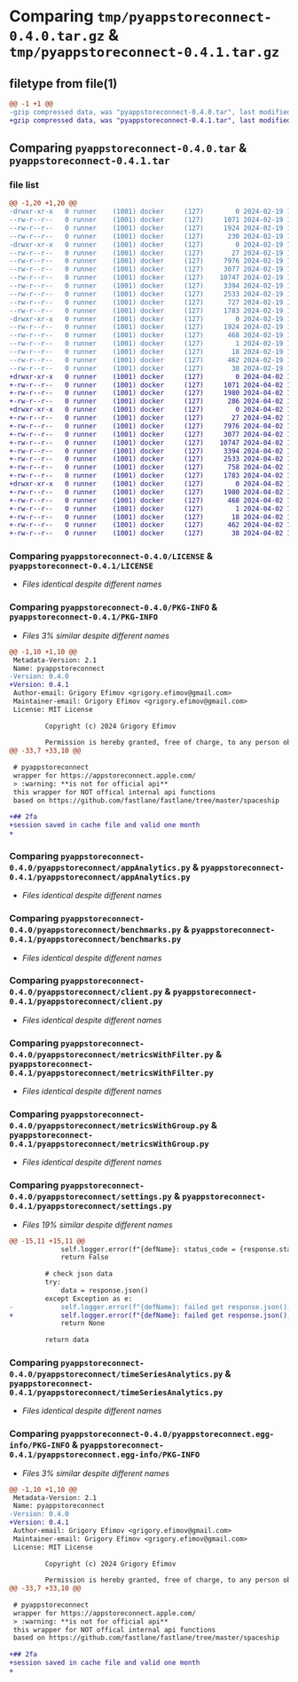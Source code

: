 # Comparing `tmp/pyappstoreconnect-0.4.0.tar.gz` & `tmp/pyappstoreconnect-0.4.1.tar.gz`

## filetype from file(1)

```diff
@@ -1 +1 @@
-gzip compressed data, was "pyappstoreconnect-0.4.0.tar", last modified: Mon Feb 19 15:17:34 2024, max compression
+gzip compressed data, was "pyappstoreconnect-0.4.1.tar", last modified: Tue Apr  2 14:26:00 2024, max compression
```

## Comparing `pyappstoreconnect-0.4.0.tar` & `pyappstoreconnect-0.4.1.tar`

### file list

```diff
@@ -1,20 +1,20 @@
-drwxr-xr-x   0 runner    (1001) docker     (127)        0 2024-02-19 15:17:34.544029 pyappstoreconnect-0.4.0/
--rw-r--r--   0 runner    (1001) docker     (127)     1071 2024-02-19 15:17:24.000000 pyappstoreconnect-0.4.0/LICENSE
--rw-r--r--   0 runner    (1001) docker     (127)     1924 2024-02-19 15:17:34.544029 pyappstoreconnect-0.4.0/PKG-INFO
--rw-r--r--   0 runner    (1001) docker     (127)      230 2024-02-19 15:17:24.000000 pyappstoreconnect-0.4.0/README.md
-drwxr-xr-x   0 runner    (1001) docker     (127)        0 2024-02-19 15:17:34.544029 pyappstoreconnect-0.4.0/pyappstoreconnect/
--rw-r--r--   0 runner    (1001) docker     (127)       27 2024-02-19 15:17:24.000000 pyappstoreconnect-0.4.0/pyappstoreconnect/__init__.py
--rw-r--r--   0 runner    (1001) docker     (127)     7976 2024-02-19 15:17:24.000000 pyappstoreconnect-0.4.0/pyappstoreconnect/appAnalytics.py
--rw-r--r--   0 runner    (1001) docker     (127)     3077 2024-02-19 15:17:24.000000 pyappstoreconnect-0.4.0/pyappstoreconnect/benchmarks.py
--rw-r--r--   0 runner    (1001) docker     (127)    10747 2024-02-19 15:17:24.000000 pyappstoreconnect-0.4.0/pyappstoreconnect/client.py
--rw-r--r--   0 runner    (1001) docker     (127)     3394 2024-02-19 15:17:24.000000 pyappstoreconnect-0.4.0/pyappstoreconnect/metricsWithFilter.py
--rw-r--r--   0 runner    (1001) docker     (127)     2533 2024-02-19 15:17:24.000000 pyappstoreconnect-0.4.0/pyappstoreconnect/metricsWithGroup.py
--rw-r--r--   0 runner    (1001) docker     (127)      727 2024-02-19 15:17:24.000000 pyappstoreconnect-0.4.0/pyappstoreconnect/settings.py
--rw-r--r--   0 runner    (1001) docker     (127)     1783 2024-02-19 15:17:24.000000 pyappstoreconnect-0.4.0/pyappstoreconnect/timeSeriesAnalytics.py
-drwxr-xr-x   0 runner    (1001) docker     (127)        0 2024-02-19 15:17:34.544029 pyappstoreconnect-0.4.0/pyappstoreconnect.egg-info/
--rw-r--r--   0 runner    (1001) docker     (127)     1924 2024-02-19 15:17:34.000000 pyappstoreconnect-0.4.0/pyappstoreconnect.egg-info/PKG-INFO
--rw-r--r--   0 runner    (1001) docker     (127)      468 2024-02-19 15:17:34.000000 pyappstoreconnect-0.4.0/pyappstoreconnect.egg-info/SOURCES.txt
--rw-r--r--   0 runner    (1001) docker     (127)        1 2024-02-19 15:17:34.000000 pyappstoreconnect-0.4.0/pyappstoreconnect.egg-info/dependency_links.txt
--rw-r--r--   0 runner    (1001) docker     (127)       18 2024-02-19 15:17:34.000000 pyappstoreconnect-0.4.0/pyappstoreconnect.egg-info/top_level.txt
--rw-r--r--   0 runner    (1001) docker     (127)      462 2024-02-19 15:17:28.000000 pyappstoreconnect-0.4.0/pyproject.toml
--rw-r--r--   0 runner    (1001) docker     (127)       38 2024-02-19 15:17:34.544029 pyappstoreconnect-0.4.0/setup.cfg
+drwxr-xr-x   0 runner    (1001) docker     (127)        0 2024-04-02 14:26:00.027627 pyappstoreconnect-0.4.1/
+-rw-r--r--   0 runner    (1001) docker     (127)     1071 2024-04-02 14:25:49.000000 pyappstoreconnect-0.4.1/LICENSE
+-rw-r--r--   0 runner    (1001) docker     (127)     1980 2024-04-02 14:26:00.027627 pyappstoreconnect-0.4.1/PKG-INFO
+-rw-r--r--   0 runner    (1001) docker     (127)      286 2024-04-02 14:25:49.000000 pyappstoreconnect-0.4.1/README.md
+drwxr-xr-x   0 runner    (1001) docker     (127)        0 2024-04-02 14:26:00.027627 pyappstoreconnect-0.4.1/pyappstoreconnect/
+-rw-r--r--   0 runner    (1001) docker     (127)       27 2024-04-02 14:25:49.000000 pyappstoreconnect-0.4.1/pyappstoreconnect/__init__.py
+-rw-r--r--   0 runner    (1001) docker     (127)     7976 2024-04-02 14:25:49.000000 pyappstoreconnect-0.4.1/pyappstoreconnect/appAnalytics.py
+-rw-r--r--   0 runner    (1001) docker     (127)     3077 2024-04-02 14:25:49.000000 pyappstoreconnect-0.4.1/pyappstoreconnect/benchmarks.py
+-rw-r--r--   0 runner    (1001) docker     (127)    10747 2024-04-02 14:25:49.000000 pyappstoreconnect-0.4.1/pyappstoreconnect/client.py
+-rw-r--r--   0 runner    (1001) docker     (127)     3394 2024-04-02 14:25:49.000000 pyappstoreconnect-0.4.1/pyappstoreconnect/metricsWithFilter.py
+-rw-r--r--   0 runner    (1001) docker     (127)     2533 2024-04-02 14:25:49.000000 pyappstoreconnect-0.4.1/pyappstoreconnect/metricsWithGroup.py
+-rw-r--r--   0 runner    (1001) docker     (127)      758 2024-04-02 14:25:49.000000 pyappstoreconnect-0.4.1/pyappstoreconnect/settings.py
+-rw-r--r--   0 runner    (1001) docker     (127)     1783 2024-04-02 14:25:49.000000 pyappstoreconnect-0.4.1/pyappstoreconnect/timeSeriesAnalytics.py
+drwxr-xr-x   0 runner    (1001) docker     (127)        0 2024-04-02 14:26:00.027627 pyappstoreconnect-0.4.1/pyappstoreconnect.egg-info/
+-rw-r--r--   0 runner    (1001) docker     (127)     1980 2024-04-02 14:26:00.000000 pyappstoreconnect-0.4.1/pyappstoreconnect.egg-info/PKG-INFO
+-rw-r--r--   0 runner    (1001) docker     (127)      468 2024-04-02 14:26:00.000000 pyappstoreconnect-0.4.1/pyappstoreconnect.egg-info/SOURCES.txt
+-rw-r--r--   0 runner    (1001) docker     (127)        1 2024-04-02 14:26:00.000000 pyappstoreconnect-0.4.1/pyappstoreconnect.egg-info/dependency_links.txt
+-rw-r--r--   0 runner    (1001) docker     (127)       18 2024-04-02 14:26:00.000000 pyappstoreconnect-0.4.1/pyappstoreconnect.egg-info/top_level.txt
+-rw-r--r--   0 runner    (1001) docker     (127)      462 2024-04-02 14:25:55.000000 pyappstoreconnect-0.4.1/pyproject.toml
+-rw-r--r--   0 runner    (1001) docker     (127)       38 2024-04-02 14:26:00.027627 pyappstoreconnect-0.4.1/setup.cfg
```

### Comparing `pyappstoreconnect-0.4.0/LICENSE` & `pyappstoreconnect-0.4.1/LICENSE`

 * *Files identical despite different names*

### Comparing `pyappstoreconnect-0.4.0/PKG-INFO` & `pyappstoreconnect-0.4.1/PKG-INFO`

 * *Files 3% similar despite different names*

```diff
@@ -1,10 +1,10 @@
 Metadata-Version: 2.1
 Name: pyappstoreconnect
-Version: 0.4.0
+Version: 0.4.1
 Author-email: Grigory Efimov <grigory.efimov@gmail.com>
 Maintainer-email: Grigory Efimov <grigory.efimov@gmail.com>
 License: MIT License
         
         Copyright (c) 2024 Grigory Efimov
         
         Permission is hereby granted, free of charge, to any person obtaining a copy
@@ -33,7 +33,10 @@
 
 # pyappstoreconnect
 wrapper for https://appstoreconnect.apple.com/
 > :warning: **is not for official api**
 this wrapper for NOT offical internal api functions  
 based on https://github.com/fastlane/fastlane/tree/master/spaceship
 
+## 2fa
+session saved in cache file and valid one month
+
```

### Comparing `pyappstoreconnect-0.4.0/pyappstoreconnect/appAnalytics.py` & `pyappstoreconnect-0.4.1/pyappstoreconnect/appAnalytics.py`

 * *Files identical despite different names*

### Comparing `pyappstoreconnect-0.4.0/pyappstoreconnect/benchmarks.py` & `pyappstoreconnect-0.4.1/pyappstoreconnect/benchmarks.py`

 * *Files identical despite different names*

### Comparing `pyappstoreconnect-0.4.0/pyappstoreconnect/client.py` & `pyappstoreconnect-0.4.1/pyappstoreconnect/client.py`

 * *Files identical despite different names*

### Comparing `pyappstoreconnect-0.4.0/pyappstoreconnect/metricsWithFilter.py` & `pyappstoreconnect-0.4.1/pyappstoreconnect/metricsWithFilter.py`

 * *Files identical despite different names*

### Comparing `pyappstoreconnect-0.4.0/pyappstoreconnect/metricsWithGroup.py` & `pyappstoreconnect-0.4.1/pyappstoreconnect/metricsWithGroup.py`

 * *Files identical despite different names*

### Comparing `pyappstoreconnect-0.4.0/pyappstoreconnect/settings.py` & `pyappstoreconnect-0.4.1/pyappstoreconnect/settings.py`

 * *Files 19% similar despite different names*

```diff
@@ -15,11 +15,11 @@
             self.logger.error(f"{defName}: status_code = {response.status_code}, response.text={response.text}")
             return False
 
         # check json data
         try:
             data = response.json()
         except Exception as e:
-            self.logger.error(f"{defName}: failed get response.json(), error={str(e)}")
+            self.logger.error(f"{defName}: failed get response.json(), error={str(e)}, response.text={response.text}")
             return None
 
         return data
```

### Comparing `pyappstoreconnect-0.4.0/pyappstoreconnect/timeSeriesAnalytics.py` & `pyappstoreconnect-0.4.1/pyappstoreconnect/timeSeriesAnalytics.py`

 * *Files identical despite different names*

### Comparing `pyappstoreconnect-0.4.0/pyappstoreconnect.egg-info/PKG-INFO` & `pyappstoreconnect-0.4.1/pyappstoreconnect.egg-info/PKG-INFO`

 * *Files 3% similar despite different names*

```diff
@@ -1,10 +1,10 @@
 Metadata-Version: 2.1
 Name: pyappstoreconnect
-Version: 0.4.0
+Version: 0.4.1
 Author-email: Grigory Efimov <grigory.efimov@gmail.com>
 Maintainer-email: Grigory Efimov <grigory.efimov@gmail.com>
 License: MIT License
         
         Copyright (c) 2024 Grigory Efimov
         
         Permission is hereby granted, free of charge, to any person obtaining a copy
@@ -33,7 +33,10 @@
 
 # pyappstoreconnect
 wrapper for https://appstoreconnect.apple.com/
 > :warning: **is not for official api**
 this wrapper for NOT offical internal api functions  
 based on https://github.com/fastlane/fastlane/tree/master/spaceship
 
+## 2fa
+session saved in cache file and valid one month
+
```

